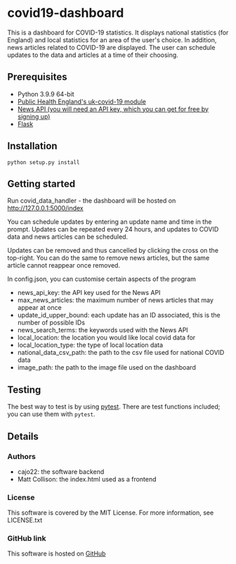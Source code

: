 # covid19-dashboard

This is a dashboard for COVID-19 statistics. It displays national statistics (for England) and local statistics for an area of the user's choice. In addition, news articles related to COVID-19 are displayed. The user can schedule updates to the data and articles at a time of their choosing.

## Prerequisites
- Python 3.9.9 64-bit
- [Public Health England's uk-covid-19 module](https://publichealthengland.github.io/coronavirus-dashboard-api-python-sdk/)
- [News API (you will need an API key, which you can get for free by signing up)](https://newsapi.org/)
- [Flask](https://flask.palletsprojects.com/)

## Installation
```python setup.py install```

## Getting started
Run covid_data_handler - the dashboard will be hosted on http://127.0.0.1:5000/index

You can schedule updates by entering an update name and time in the prompt.
Updates can be repeated every 24 hours, and updates to COVID data and news articles can be scheduled.

Updates can be removed and thus cancelled by clicking the cross on the top-right.
You can do the same to remove news articles, but the same article cannot reappear once removed.

In config.json, you can customise certain aspects of the program
- news_api_key: the API key used for the News API
- max_news_articles: the maximum number of news articles that may appear at once
- update_id_upper_bound: each update has an ID associated, this is the number of possible IDs
- news_search_terms: the keywords used with the News API
- local_location: the location you would like local covid data for
- local_location_type: the type of local location data
- national_data_csv_path: the path to the csv file used for national COVID data
- image_path: the path to the image file used on the dashboard

## Testing
The best way to test is by using [pytest](https://pytest.org/). There are test functions included; you can use them with `pytest`.

## Details
### Authors
- cajo22: the software backend
- Matt Collison: the index.html used as a frontend

### License
This software is covered by the MIT License. For more information, see LICENSE.txt

### GitHub link
This software is hosted on [GitHub](https://github.com/cajo22/covid19-dashboard)
